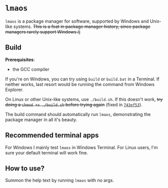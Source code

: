 # `lmaos`
`lmaos` is a package manager for software, supported by Windows and Unix-like systems. ~~This is a feat in package manager history, since package managers rarely support Windows \/j~~

## Build

**Prerequisites**:
  - the GCC compiler

If you're on Windows, you can try using `build` or `build.bat` in a Terminal. If neither works, last resort would be running the command from Windows Explorer.

On Linux or other Unix-like systems, use `./build.sh`. If this doesn't work, ~~try doing a `chmod +x ./build.sh` before trying again~~ (fixed in [`743ef53`](https://github.com/lmaosofts/lmaos/commit/743ef53)).

The build command should automatically run `lmaos`, demonstrating the package manager in all it's beauty.

## Recommended terminal apps

For Windows I mainly test `lmaos` in Windows Terminal. For Linux users, I'm sure your default terminal will work fine.

## How to use?

Summon the help text by running `lmaos` with no args.